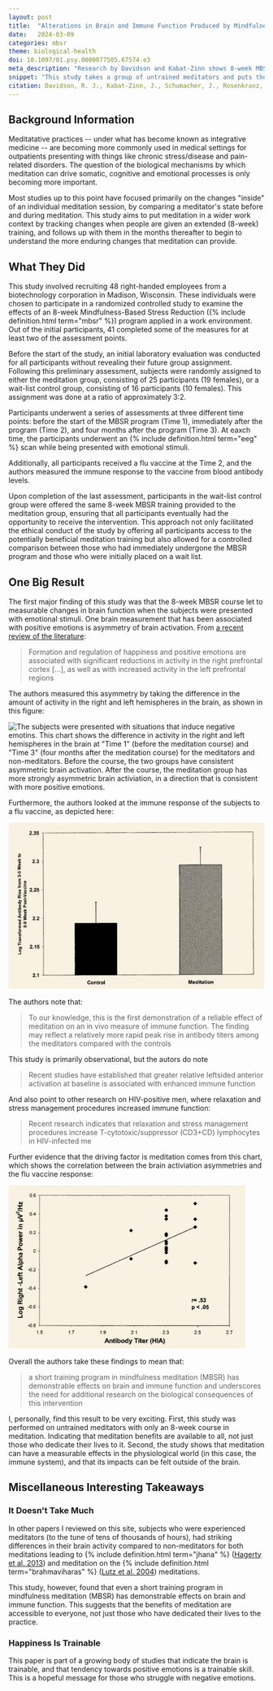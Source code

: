 ```yaml
---
layout: post
title:  "Alterations in Brain and Immune Function Produced by Mindfulness Meditation"
date:   2024-03-09
categories: mbsr
theme: biological-health
doi: 10.1097/01.psy.0000077505.67574.e3
meta_description: "Research by Davidson and Kabat-Zinn shows 8-week MBSR meditation course enhances immune function and positive brain activity. Novice meditators developed stronger flu vaccine response and increased left-sided anterior brain activation."
snippet: "This study takes a group of untrained meditators and puts them through an 8-week course in Mindfulness-based Stress Reduction (MBSR).  The study finds that the meditation group have brain activity implying a more positive emotional frame.  Furthermore, the meditation group had a significantly stronger immune response to a flu vaccine than the non-meditators.  The authors conclude that a short training program in mindfulness meditation has demonstrable effects on both brain and immune function."
citation: Davidson, R. J., Kabat-Zinn, J., Schumacher, J., Rosenkranz, M., Muller, D., Santorelli, S. F., Urbanowski, F., Harrington, A., Bonus, K., & Sheridan, J. F. (2003). Alterations in Brain and Immune Function Produced by Mindfulness Meditation. In *Psychosomatic Medicine* (Vol. 65, Issue 4, pp. 564–570). Ovid Technologies (Wolters Kluwer Health). [10.1097/01.psy.0000077505.67574.e3](https://doi.org/10.1097/01.psy.0000077505.67574.e3)
---
```


## Background Information

Meditatative practices -- under what has become known as integrative medicine -- are becoming more commonly used in medical settings for outpatients presenting with things like chronic stress/disease and pain-related disorders.  The question of the biological mechanisms by which meditation can drive somatic, cognitive and emotional processes is only becoming more important.

Most studies up to this point have focused primarily on the changes "inside" of an individual meditation session, by comparing a meditator's state before and during meditation.  This study aims to put meditation in a wider work context by tracking changes when people are given an extended (8-week) training, and follows up with them in the months thereafter to begin to understand the more enduring changes that meditation can provide.

## What They Did

This study involved recruiting 48 right-handed employees from a biotechnology corporation in Madison, Wisconsin. These individuals were chosen to participate in a randomized controlled study to examine the effects of an 8-week Mindfulness-Based Stress Reduction ({% include definition.html term="mbsr" %}) program applied in a work environment. Out of the initial participants, 41 completed some of the measures for at least two of the assessment points.

Before the start of the study, an initial laboratory evaluation was conducted for all participants without revealing their future group assignment. Following this preliminary assessment, subjects were randomly assigned to either the meditation group, consisting of 25 participants (19 females), or a wait-list control group, consisting of 16 participants (10 females). This assignment was done at a ratio of approximately 3:2.

Participants underwent a series of assessments at three different time points: before the start of the MBSR program (Time 1), immediately after the program (Time 2), and four months after the program (Time 3).  At eaxch time, the participants underwent an {% include definition.html term="eeg" %} scan while being presented with emotional stimuli.

Additionally, all participants received a flu vaccine at the Time 2, and the authors measured the immune response to the vaccine from blood antibody levels.

Upon completion of the last assessment, participants in the wait-list control group were offered the same 8-week MBSR training provided to the meditation group, ensuring that all participants eventually had the opportunity to receive the intervention. This approach not only facilitated the ethical conduct of the study by offering all participants access to the potentially beneficial meditation training but also allowed for a controlled comparison between those who had immediately undergone the MBSR program and those who were initially placed on a wait list.

## One Big Result

The first major finding of this study was that the 8-week MBSR course let to measurable changes in brain function when the subjects were presented with emotional stimuli.  One brain measurement that has been associated with positive emotions is asymmetry of brain activation.  From [a recent review of the literature](https://www.ncbi.nlm.nih.gov/pmc/articles/PMC7111451/):

> Formation and regulation of happiness and positive emotions are associated with significant reductions in activity in the right prefrontal cortex [...], as well as with increased activity in the left prefrontal regions

The authors measured this asymmetry by taking the difference in the amount of activity in the right and left hemispheres in the brain, as shown in this figure:

![The subjects were presented with situations that induce negative emotins.  This chart shows the difference in activity in the right and left hemispheres in the brain at "Time 1" (before the meditation course) and "Time 3" (four months after the meditation course) for the meditators and non-meditators.  Before the course, the two groups have consistent asymmetric brain activation.  After the course, the meditation group has more strongly asymmetric brain activiation, in a direction that is consistent with more positive emotions.](/assets/article_images/brain-and-immune-function/brain_asymmetry.png)

Furthermore, the authors looked at the immune response of the subjects to a flu vaccine, as depicted here:

![The increase in antibodies after a flu vaccine for the control group and meditators. The meditators had significantly more flu antibodies than the non-meditators](/assets/article_images/brain-and-immune-function/flu_vaccine_response.png)

The authors note that:

> To our knowledge, this is the first demonstration of a reliable effect of meditation on an in vivo measure of immune function. The finding may reflect a relatively more rapid peak rise in antibody titers among the meditators compared with the controls

This study is primarily observational, but the autors do note

> Recent studies have established that greater relative leftsided anterior activation at baseline is associated with enhanced immune function

And also point to other research on HIV-positive men, where relaxation and stress management procedures increased immune function:

> Recent research indicates that relaxation and stress management procedures increase T-cytotoxic/suppressor (CD3+CD) lymphocytes in HIV-infected me

Further evidence that the driving factor is meditation comes from this chart, which shows the correlation between the brain activiation asymmetries and the flu vaccine response:

![Correlation of the magnitude of brainwave asymmetries (a measure improved by meditation) to the rise in antibodies after a flu shot.  The meditators who showed the largest increases in brain activation asymmetry also showed the largest responses to the vaccine.  There was no relation between these variables in the non-meditator group.](/assets/article_images/brain-and-immune-function/final_result.png)

Overall the authors take these findings to mean that:

> a short training program in mindfulness meditation (MBSR) has demonstrable effects on brain and immune function and underscores the need for additional research on the biological consequences of this intervention

I, personally, find this result to be very exciting.  First, this study was performed on untrained meditators with only an 8-week course in meditation. Indicating that meditation benefits are available to all, not just those who dedicate their lives to it.  Second, the study shows that meditation can have a measurable effects in the physiological world (in this case, the immune system), and that its impacts can be felt outside of the brain.

## Miscellaneous Interesting Takeaways

### It Doesn't Take Much

In other papers I reviewed on this site, subjects who were experienced meditators (to the tune of tens of thousands of hours), had striking differences in their brain activity compared to non-meditators for both meditations leading to {% include definition.html term="jhana" %} ([Hagerty et al. 2013](/ecstatic-meditation-reward-system)) and  meditation on the {% include definition.html term="brahmaviharas" %} ([Lutz et al. 2004](/high-amplitude-gamma-synchrony)) meditations.

This study, however, found that even a short training program in mindfulness meditation (MBSR) has demonstrable effects on brain and immune function.  This suggests that the benefits of meditation are accessible to everyone, not just those who have dedicated their lives to the practice.

### Happiness Is Trainable

This paper is part of a growing body of studies that indicate the brain is trainable, and that tendency towards positive emotions is a trainable skill.  This is a hopeful message for those who struggle with negative emotions.
